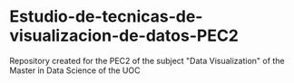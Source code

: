 # Estudio-de-tecnicas-de-visualizacion-de-datos-PEC2
Repository created for the PEC2 of the subject "Data Visualization" of the Master in Data Science of the UOC
